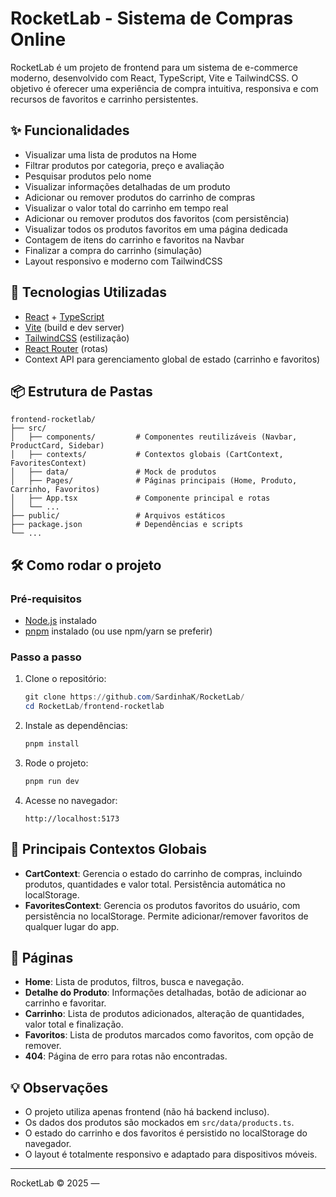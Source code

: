 # RocketLab - Sistema de Compras Online

RocketLab é um projeto de frontend para um sistema de e-commerce moderno, desenvolvido com React, TypeScript, Vite e TailwindCSS. O objetivo é oferecer uma experiência de compra intuitiva, responsiva e com recursos de favoritos e carrinho persistentes.

## ✨ Funcionalidades

- Visualizar uma lista de produtos na Home
- Filtrar produtos por categoria, preço e avaliação
- Pesquisar produtos pelo nome
- Visualizar informações detalhadas de um produto
- Adicionar ou remover produtos do carrinho de compras
- Visualizar o valor total do carrinho em tempo real
- Adicionar ou remover produtos dos favoritos (com persistência)
- Visualizar todos os produtos favoritos em uma página dedicada
- Contagem de itens do carrinho e favoritos na Navbar
- Finalizar a compra do carrinho (simulação)
- Layout responsivo e moderno com TailwindCSS

## 🚀 Tecnologias Utilizadas

- [React](https://react.dev/) + [TypeScript](https://www.typescriptlang.org/)
- [Vite](https://vitejs.dev/) (build e dev server)
- [TailwindCSS](https://tailwindcss.com/) (estilização)
- [React Router](https://reactrouter.com/) (rotas)
- Context API para gerenciamento global de estado (carrinho e favoritos)

## 📦 Estrutura de Pastas

```
frontend-rocketlab/
├── src/
│   ├── components/         # Componentes reutilizáveis (Navbar, ProductCard, Sidebar)
│   ├── contexts/           # Contextos globais (CartContext, FavoritesContext)
│   ├── data/               # Mock de produtos
│   ├── Pages/              # Páginas principais (Home, Produto, Carrinho, Favoritos)
│   ├── App.tsx             # Componente principal e rotas
│   └── ...
├── public/                 # Arquivos estáticos
├── package.json            # Dependências e scripts
└── ...
```

## 🛠️ Como rodar o projeto

### Pré-requisitos

- [Node.js](https://nodejs.org/) instalado
- [pnpm](https://pnpm.io/) instalado (ou use npm/yarn se preferir)

### Passo a passo

1. Clone o repositório:

   ```powershell
   git clone https://github.com/SardinhaK/RocketLab/
   cd RocketLab/frontend-rocketlab
   ```

2. Instale as dependências:

   ```powershell
   pnpm install
   ```

3. Rode o projeto:

   ```powershell
   pnpm run dev
   ```

4. Acesse no navegador:

   ```
   http://localhost:5173
   ```

## 🧩 Principais Contextos Globais

- **CartContext**: Gerencia o estado do carrinho de compras, incluindo produtos, quantidades e valor total. Persistência automática no localStorage.
- **FavoritesContext**: Gerencia os produtos favoritos do usuário, com persistência no localStorage. Permite adicionar/remover favoritos de qualquer lugar do app.

## 📄 Páginas

- **Home**: Lista de produtos, filtros, busca e navegação.
- **Detalhe do Produto**: Informações detalhadas, botão de adicionar ao carrinho e favoritar.
- **Carrinho**: Lista de produtos adicionados, alteração de quantidades, valor total e finalização.
- **Favoritos**: Lista de produtos marcados como favoritos, com opção de remover.
- **404**: Página de erro para rotas não encontradas.

## 💡 Observações

- O projeto utiliza apenas frontend (não há backend incluso).
- Os dados dos produtos são mockados em `src/data/products.ts`.
- O estado do carrinho e dos favoritos é persistido no localStorage do navegador.
- O layout é totalmente responsivo e adaptado para dispositivos móveis.


---

RocketLab © 2025 —